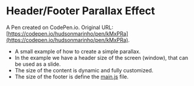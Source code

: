 # Header/Footer Parallax Effect

A Pen created on CodePen.io. Original URL: [https://codepen.io/hudsonmarinho/pen/kMxPRa](https://codepen.io/hudsonmarinho/pen/kMxPRa).

- A small example of how to create a simple parallax.
- In the example we have a header size of the screen (window), that can be used as a slide.
- The size of the content is dynamic and fully customized.
- The size of the footer is define the [main.js](https://github.com/hudsonmarinho/header-and-footer-parallax-effect/blob/master/assets/stylesheets/main.css#L48) file.